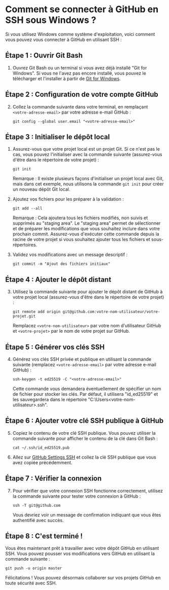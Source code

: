# Comment se connecter à GitHub en SSH sous Windows ?

Si vous utilisez Windows comme système d'exploitation, voici comment vous pouvez vous connecter à GitHub en utilisant SSH :

## Étape 1 : Ouvrir Git Bash

1. Ouvrez Git Bash ou un terminal si vous avez déjà installé "Git for Windows". Si vous ne l'avez pas encore installé, vous pouvez le télécharger et l'installer à partir de [Git for Windows](https://gitforwindows.org/).

## Étape 2 : Configuration de votre compte GitHub

2. Collez la commande suivante dans votre terminal, en remplaçant `<votre-adresse-email>` par votre adresse e-mail GitHub :
   ```shell
   git config --global user.email "<votre-adresse-email>"
   ```

## Étape 3 : Initialiser le dépôt local

1. Assurez-vous que votre projet local est un projet Git. Si ce n'est pas le cas, vous pouvez l'initialiser avec la commande suivante (assurez-vous d'être dans le répertoire de votre projet) :

   ```shell
   git init
   ```

   Remarque : Il existe plusieurs façons d'initialiser un projet local avec Git, mais dans cet exemple, nous utilisons la commande ```git init``` pour créer un nouveau dépôt Git local.


2. Ajoutez vos fichiers pour les préparer à la validation :
   ```shell
   git add --all
   ```

   Remarque : Cela ajoutera tous les fichiers modifiés, non suivis et supprimés au "staging area". Le "staging area" permet de sélectionner et de préparer les modifications que vous souhaitez inclure dans votre prochain commit. Assurez-vous d'exécuter cette commande depuis la racine de votre projet si vous souhaitez ajouter tous les fichiers et sous-répertoires.

4. Validez vos modifications avec un message descriptif :
   ```shell
   git commit -m "Ajout des fichiers initiaux"
   ```

## Étape 4 : Ajouter le dépôt distant

3. Utilisez la commande suivante pour ajouter le dépôt distant de GitHub à votre projet local (assurez-vous d'être dans le répertoire de votre projet) :
   ```shell
   git remote add origin git@github.com:votre-nom-utilisateur/votre-projet.git
   ```
   Remplacez `<votre-nom-utilisateur>` par votre nom d'utilisateur GitHub et `<votre-projet>` par le nom de votre projet sur GitHub.

## Étape 5 : Générer vos clés SSH

4. Générez vos clés SSH privée et publique en utilisant la commande suivante (remplacez `<votre-adresse-email>` par votre adresse e-mail GitHub) :
   ```shell
   ssh-keygen -t ed25519 -C "<votre-adresse-email>"
   ```

   Cette commande vous demandera éventuellement de spécifier un nom de fichier pour stocker les clés. Par défaut, il utilisera "id_ed25519" et les sauvegardera dans le répertoire "C:\Users\<votre-nom-utilisateur>\.ssh\".

## Étape 6 : Ajouter votre clé SSH publique à GitHub

5. Copiez le contenu de votre clé SSH publique. Vous pouvez utiliser la commande suivante pour afficher le contenu de la clé dans Git Bash :
   ```shell
   cat ~/.ssh/id_ed25519.pub
   ```

6. Allez sur [GitHub Settings SSH](https://github.com/settings/ssh/new) et collez la clé SSH publique que vous avez copiée précédemment.

## Étape 7 : Vérifier la connexion

7. Pour vérifier que votre connexion SSH fonctionne correctement, utilisez la commande suivante pour tester votre connexion à GitHub :
   ```shell
   ssh -T git@github.com
   ```

   Vous devriez voir un message de confirmation indiquant que vous êtes authentifié avec succès.

## Étape 8 : C'est terminé !

Vous êtes maintenant prêt à travailler avec votre dépôt GitHub en utilisant SSH. Vous pouvez pousser vos modifications vers GitHub en utilisant la commande suivante :

```shell
git push -u origin master
```

Félicitations ! Vous pouvez désormais collaborer sur vos projets GitHub en toute sécurité avec SSH.
